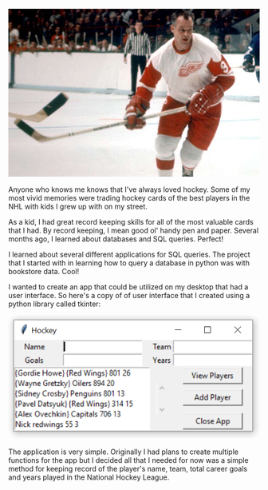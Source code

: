 ![Gordie Howe](/img/Howe.jpg)

Anyone who knows me knows that I've always loved hockey.  Some of my most vivid memories were trading hockey cards of the best players in the NHL with kids I grew up with on my street.

As a kid, I had great record keeping skills for all of the most valuable cards that I had.  By record keeping, I mean good ol' handy pen and paper.  Several months ago, I learned about databases and SQL queries.  Perfect!

I learned about several different applications for SQL queries.  The project that I started with in learning how to query a database in python was with bookstore data.  Cool!

I wanted to create an app that could be utilized on my desktop that had a user interface.  So here's a copy of of user interface that I created using a python library called tkinter:

![User Interface](/img/sql_gui.PNG)

The application is very simple.  Originally I had plans to create multiple functions for the app but I decided all that I needed for now was a simple method for keeping record of the player's name, team, total career goals and years played in the National Hockey League.
